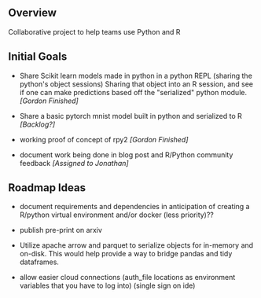 ## Overview

Collaborative project to help teams use Python and R 

## Initial Goals 

- Share Scikit learn models made in python in a python REPL (sharing the python's object sessions) Sharing that object into an R session, and see if one can make predictions based off the "serialized" python module.
*[Gordon Finished]*

- Share a basic pytorch mnist model built in python and serialized to R
*[Backlog?]*

- working proof of concept of rpy2 *[Gordon Finished]*

- document work being done in blog post and R/Python community feedback *[Assigned to Jonathan]*


## Roadmap Ideas 

* document requirements and dependencies in anticipation of creating a R/python virtual environment and/or docker (less priority)?? 

* publish pre-print on arxiv

* Utilize apache arrow and parquet to serialize objects for in-memory and on-disk. This would help provide a way to bridge pandas and tidy dataframes. 

* allow easier cloud connections (auth_file locations as environment variables that you have to log into) (single sign on ide) 



